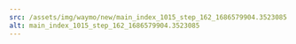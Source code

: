 ```yaml
---
src: /assets/img/waymo/new/main_index_1015_step_162_1686579904.3523085.png
alt: main_index_1015_step_162_1686579904.3523085
---
```

